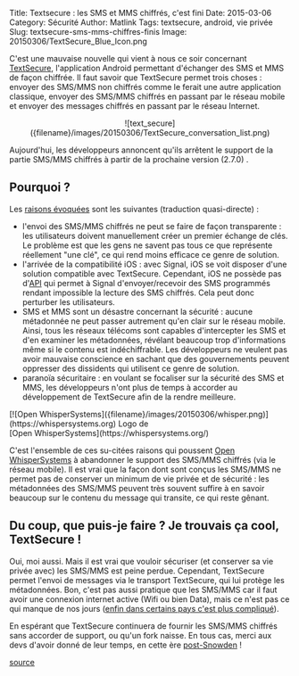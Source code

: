 Title: Textsecure : les SMS et MMS chiffrés, c'est fini
Date: 2015-03-06
Category: Sécurité
Author: Matlink
Tags: textsecure, android, vie privée
Slug: textsecure-sms-mms-chiffres-finis
Image: 20150306/TextSecure_Blue_Icon.png

C'est une mauvaise nouvelle qui vient à nous ce soir concernant [TextSecure](https://whispersystems.org/#encrypted_texts), l'application Android permettant d'échanger des SMS et MMS de façon chiffrée. Il faut savoir que TextSecure permet trois choses : envoyer des SMS/MMS non chiffrés comme le ferait une autre application classique, envoyer des SMS/MMS chiffrés en passant par le réseau mobile et envoyer des messages chiffrés en passant par le réseau Internet. 

<center>
![text_secure]({filename}/images/20150306/TextSecure_conversation_list.png)
</center>

Aujourd'hui, les développeurs annoncent qu'ils arrêtent le support de la partie SMS/MMS chiffrés à partir de la prochaine version (2.7.0) .

Pourquoi ?
----------
Les [raisons évoquées](https://whispersystems.org/blog/goodbye-encrypted-sms/) sont les suivantes (traduction quasi-directe) : 

- l'envoi des SMS/MMS chiffrés ne peut se faire de façon transparente : les utilisateurs doivent manuellement créer un premier échange de clés. Le problème est que les gens ne savent pas tous ce que représente réellement "une clé", ce qui rend moins efficace ce genre de solution. 
- l'arrivée de la compatibilité iOS : avec Signal, iOS se voit disposer d'une solution compatible avec TextSecure. Cependant, iOS ne possède pas d'[API](https://fr.wikipedia.org/wiki/Interface_de_programmation) qui permet à Signal d'envoyer/recevoir des SMS programmés rendant impossible la lecture des SMS chiffrés. Cela peut donc perturber les utilisateurs.
- SMS et MMS sont un désastre concernant la sécurité : aucune métadonnée ne peut passer autrement qu'en clair sur le réseau mobile. Ainsi, tous les réseaux télécoms sont capables d'intercepter les SMS et d'en examiner les métadonnées, révélant beaucoup trop d'informations même si le contenu est indéchiffrable. Les développeurs ne veulent pas avoir mauvaise conscience en sachant que des gouvernements peuvent oppresser des dissidents qui utilisent ce genre de solution.
- paranoïa sécuritaire : en voulant se focaliser sur la sécurité des SMS et MMS, les développeurs n'ont plus de temps à accorder au développement de TextSecure afin de la rendre meilleure.

<span class="figure float-left">
[![Open WhisperSystems]({filename}/images/20150306/whisper.png)](https://whispersystems.org)
<span class="caption">Logo de <br/>[Open WhisperSystems](https://whispersystems.org/)</span>
</span>


C'est l'ensemble de ces su-citées raisons qui poussent [Open WhisperSystems](https://whispersystems.org) à abandonner le support des SMS/MMS chiffrés (via le réseau mobile). 
Il est vrai que la façon dont sont conçus les SMS/MMS ne permet pas de conserver un minimum de vie privée et de sécurité : les métadonnées des SMS/MMS peuvent très souvent suffire à en savoir beaucoup sur le contenu du message qui transite, ce qui reste gênant.

Du coup, que puis-je faire ? Je trouvais ça cool, TextSecure !
--------------------------------------------------------------
Oui, moi aussi. Mais il est vrai que vouloir sécuriser (et conserver sa vie privée avec) les SMS/MMS est peine perdue. 
Cependant, TextSecure permet l'envoi de messages via le transport TextSecure, qui lui protège les métadonnées. Bon, c'est pas aussi pratique que les SMS/MMS car il faut avoir une connexion internet active (Wifi ou bien Data), mais ce n'est pas ce qui manque de nos jours ([enfin dans certains pays c'est plus compliqué](https://twitter.com/TAbugharsa/status/573945270699950080)).

En espérant que TextSecure continuera de fournir les SMS/MMS chiffrés sans accorder de support, ou qu'un fork naisse. En tous cas, merci aux devs d'avoir donné de leur temps, en cette ère [post-Snowden](https://en.wikipedia.org/wiki/Edward_Snowden) !

[source](https://whispersystems.org/blog/goodbye-encrypted-sms/)